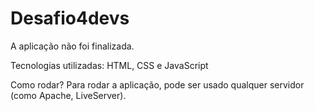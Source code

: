 # Desafio4devs

A aplicação não foi finalizada.

Tecnologias utilizadas:
HTML, CSS e JavaScript

Como rodar?
Para rodar a aplicação, pode ser usado qualquer servidor (como Apache, LiveServer).
